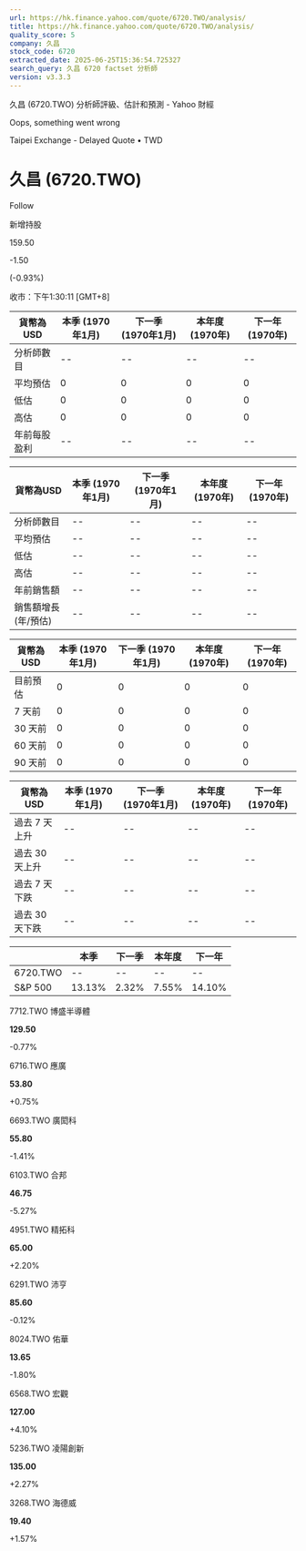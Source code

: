 ```yaml
---
url: https://hk.finance.yahoo.com/quote/6720.TWO/analysis/
title: https://hk.finance.yahoo.com/quote/6720.TWO/analysis/
quality_score: 5
company: 久昌
stock_code: 6720
extracted_date: 2025-06-25T15:36:54.725327
search_query: 久昌 6720 factset 分析師
version: v3.3.3
---
```


久昌 (6720.TWO) 分析師評級、估計和預測 - Yahoo 財經


Oops, something went wrong

 

Taipei Exchange - Delayed Quote • TWD 

# 久昌 (6720.TWO)

Follow

 

新增持股

159.50

-1.50

(-0.93%)

收市：下午1:30:11 [GMT+8]

| 貨幣為USD | 本季 (1970年1月) | 下一季 (1970年1月) | 本年度 (1970年) | 下一年 (1970年) |
| --- | --- | --- | --- | --- |
| 分析師數目 | -- | -- | -- | -- |
| 平均預估 | 0 | 0 | 0 | 0 |
| 低估 | 0 | 0 | 0 | 0 |
| 高估 | 0 | 0 | 0 | 0 |
| 年前每股盈利 | -- | -- | -- | -- |

| 貨幣為USD | 本季 (1970年1月) | 下一季 (1970年1月) | 本年度 (1970年) | 下一年 (1970年) |
| --- | --- | --- | --- | --- |
| 分析師數目 | -- | -- | -- | -- |
| 平均預估 | -- | -- | -- | -- |
| 低估 | -- | -- | -- | -- |
| 高估 | -- | -- | -- | -- |
| 年前銷售額 | -- | -- | -- | -- |
| 銷售額增長 (年/預估) | -- | -- | -- | -- |

| 貨幣為USD | 本季 (1970年1月) | 下一季 (1970年1月) | 本年度 (1970年) | 下一年 (1970年) |
| --- | --- | --- | --- | --- |
| 目前預估 | 0 | 0 | 0 | 0 |
| 7 天前 | 0 | 0 | 0 | 0 |
| 30 天前 | 0 | 0 | 0 | 0 |
| 60 天前 | 0 | 0 | 0 | 0 |
| 90 天前 | 0 | 0 | 0 | 0 |

| 貨幣為USD | 本季 (1970年1月) | 下一季 (1970年1月) | 本年度 (1970年) | 下一年 (1970年) |
| --- | --- | --- | --- | --- |
| 過去 7 天上升 | -- | -- | -- | -- |
| 過去 30 天上升 | -- | -- | -- | -- |
| 過去 7 天下跌 | -- | -- | -- | -- |
| 過去 30 天下跌 | -- | -- | -- | -- |

|  | 本季 | 下一季 | 本年度 | 下一年 |
| --- | --- | --- | --- | --- |
| 6720.TWO | -- | -- | -- | -- |
| S&P 500 | 13.13% | 2.32% | 7.55% | 14.10% |

7712.TWO  博盛半導體

**129.50**

-0.77%

6716.TWO  應廣

**53.80**

+0.75%

6693.TWO  廣閎科

**55.80**

-1.41%

6103.TWO  合邦

**46.75**

-5.27%

4951.TWO  精拓科

**65.00**

+2.20%

6291.TWO  沛亨

**85.60**

-0.12%

8024.TWO  佑華

**13.65**

-1.80%

6568.TWO  宏觀

**127.00**

+4.10%

5236.TWO  凌陽創新

**135.00**

+2.27%

3268.TWO  海德威

**19.40**

+1.57%